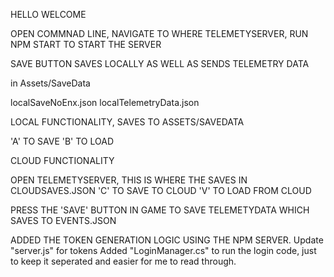 HELLO WELCOME 

OPEN COMMNAD LINE, NAVIGATE TO WHERE TELEMETYSERVER,
RUN
NPM START
TO START THE SERVER

SAVE BUTTON SAVES LOCALLY AS WELL AS SENDS TELEMETRY DATA

in Assets/SaveData

localSaveNoEnx.json
localTelemetryData.json

LOCAL FUNCTIONALITY, SAVES TO ASSETS/SAVEDATA

'A' TO SAVE
'B' TO LOAD

CLOUD FUNCTIONALITY

OPEN TELEMETYSERVER, THIS IS WHERE THE SAVES IN CLOUDSAVES.JSON
'C' TO SAVE TO CLOUD
'V' TO LOAD FROM CLOUD

PRESS THE 'SAVE' BUTTON IN GAME TO SAVE TELEMETYDATA WHICH SAVES TO EVENTS.JSON


ADDED THE TOKEN GENERATION LOGIC USING THE NPM SERVER.
Update "server.js" for tokens
Added "LoginManager.cs" to run the login code, just to keep it seperated and easier for
me to read through.

